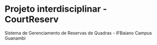 # Projeto interdisciplinar - CourtReserv

Sistema de Gerenciamento de Reservas de Quadras - IFBaiano Campus Guanambi

